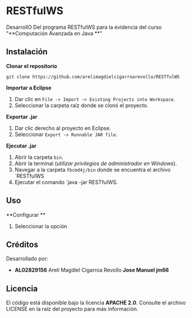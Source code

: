 # RESTfulWS

DesarrollO Del programa RESTfulWS para la evidencia del curso "**Computación Avanzada en Java **"

## Instalación
**Clonar el repositorio**  
```
git clone https://github.com/arelimagdielcigarroarevollo/RESTfulWS 
```

**Importar a Eclipse**  
1. Dar clic en `File -> Import -> Existing Projects into Workspace`.
2. Seleccionar la carpeta raíz donde se clonó el proyecto.

**Exportar .jar**  
1. Dar clic derecho al proyecto en Eclipse.
2. Seleccionar `Export -> Runnable JAR file`.

**Ejecutar .jar**  
1. Abrir la carpeta `bin`.
2. Abrir la terminal (*utilizar privilegios de administrador en Windows*).
3. Navegar a la carpeta `fbcmd4j/bin` donde se encuentra el archivo `RESTfulWS
4. Ejecutar el comando `java -jar RESTfulWS.

## Uso
**Configurar **   
1. Seleccionar la opción



## Créditos
Desarrollado por:
- **AL02829156** Areli Magdiel Cigarroa Revollo
**Jose Manuel jm66**


## Licencia
El código está disponible bajo la licencia **APACHE 2.0**. Consulte el archivo LICENSE en la raíz del proyecto para más información.
